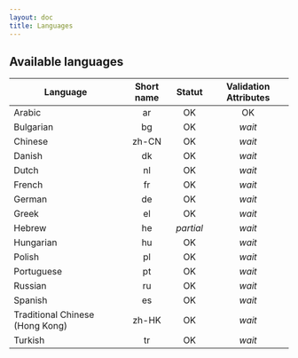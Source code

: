 ```yaml
---
layout: doc
title: Languages
---
```


Available languages
---


| Language | Short name | Statut | Validation Attributes |
|----------|:----------:|:------:|:---------------------:|
| Arabic | ar | OK | OK
| Bulgarian | bg | OK | *wait*
| Chinese | zh-CN | OK | *wait*
| Danish | dk | OK | *wait*
| Dutch | nl | OK | *wait*
| French | fr | OK | *wait*
| German | de | OK | *wait*
| Greek | el | OK | *wait*
| Hebrew | he | *partial* | *wait*
| Hungarian | hu | OK | *wait*
| Polish | pl | OK | *wait*
| Portuguese | pt | OK | *wait*
| Russian | ru | OK | *wait*
| Spanish | es | OK | *wait*
| Traditional Chinese (Hong Kong) | zh-HK | OK | *wait*
| Turkish | tr | OK | *wait*
